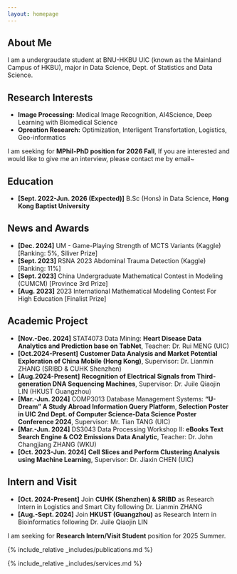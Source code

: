 ```yaml
---
layout: homepage
---
```


## About Me

I am a undergraudate student at BNU-HKBU UIC (known as the Mainland Campus of HKBU), major in Data Science, Dept. of Statistics and Data Science.
## Research Interests

- **Image Processing:** Medical Image Recognition, AI4Science, Deep Learning with Biomedical Science
- **Opreation Research:** Optimization, Interligent Transfortation, Logistics, Geo-informatics

I am seeking for **MPhil-PhD position for 2026 Fall**,  If you are interested and would like to give me an interview, please contact me by email~


## Education
- **[Sept. 2022-Jun. 2026 (Expected)]** B.Sc (Hons) in Data Science, **Hong Kong Baptist University**


## News and Awards

- **[Dec. 2024]** UM - Game-Playing Strength of MCTS Variants (Kaggle) [Ranking: 5%, Siliver Prize]
- **[Sept. 2023]** RSNA 2023 Abdominal Trauma Detection (Kaggle) [Ranking: 11%]
- **[Sept. 2023]** China Undergraduate Mathematical Contest in Modeling (CUMCM) [Province 3rd Prize]
- **[Aug. 2023]** 2023 International Mathematical Modeling Contest For High Education [Finalist Prize]

## Academic Project
- **[Nov.-Dec. 2024]** STAT4073 Data Mining: **Heart Disease Data Analytics and Prediction base on TabNet**, Teacher: Dr. Rui MENG (UIC)
- **[Oct.2024-Present]** **Customer Data Analysis and Market Potential Exploration of China Mobile (Hong Kong)**, Supervisor: Dr. Lianmin ZHANG (SRIBD & CUHK Shenzhen)
- **[Aug.2024-Present]** **Recognition of Electrical Signals from Third-generation DNA Sequencing Machines**, Supervisor: Dr. Juile Qiaojin LIN (HKUST Guangzhou)
- **[Mar.-Jun. 2024]** COMP3013 Database Management Systems: **“U-Dream” A Study Abroad Information Query Platform**, **Selection Poster in UIC 2nd Dept. of Computer Science-Data Science Poster Conference 2024**, Supervisor: Mr. Tian TANG (UIC) 
- **[Mar.-Jun. 2024]** DS3043 Data Processing Workshop II: **eBooks Text Search Engine & CO2 Emissions Data Analytic**, Teacher: Dr. John Changjiang ZHANG (WKU)
- **[Oct. 2023-Jun. 2024]** **Cell Slices and Perform Clustering Analysis using Machine Learning**, Supervisor: Dr. Jiaxin CHEN (UIC)

## Intern and Visit
- **[Oct. 2024-Present]** Join **CUHK (Shenzhen) & SRIBD** as Research Intern in Logistics and Smart City following Dr. Lianmin ZHANG
- **[Aug.-Sept. 2024]** Join **HKUST (Guangzhou)** as Research Intern in Bioinformatics following Dr. Juile Qiaojin LIN

I am seeking for **Research Intern/Visit Student** position for 2025 Summer.

{% include_relative _includes/publications.md %}

{% include_relative _includes/services.md %}
